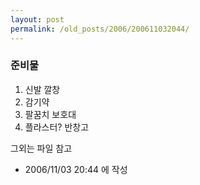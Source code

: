 ```yaml
---
layout: post
permalink: /old_posts/2006/200611032044/
---
```


### 준비물

1. 신발 깔창
2. 감기약
3. 팔꿈치 보호대
4. 플라스터? 반창고

그외는 파일 참고





- 2006/11/03 20:44 에 작성